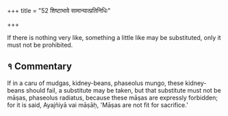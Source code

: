 +++
title = "52 शिष्टाभावे सामान्यात्प्रतिनिधिः"

+++

If there is nothing very like, something a little like may be substituted, only it must not be prohibited.

## १ Commentary

If in a caru of mudgas, kidney-beans, phaseolus mungo, these kidney-beans should fail, a substitute may be taken, but that substitute must not be māṣas, phaseolus radiatus, because these māṣas are expressly forbidden; for it is said, Ayajñiyā vai māṣāḥ, 'Māṣas are not fit for sacrifice.'

